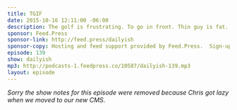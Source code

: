 ```yaml
---
title: TGIF
date: 2015-10-16 12:11:00 -06:00
description: The golf is frustrating. To go in front. Thin guy is fat. tgif.
sponsor: Feed.Press
sponsor-link: http://feed.press/dailyish
sponsor-copy: Hosting and feed support provided by Feed.Press.  Sign-up today and try FeedPress on a 14 day trial (no contracts or commitments). Use promo code "dailyish" during checkout to get 10% off your first year.
episode: 139
show: dailyish
mp3: http://podcasts-1.feedpress.co/10587/dailyish-139.mp3
layout: episode
---
```


<em>Sorry the show notes for this episode were removed because Chris got lazy when we moved to our new CMS</em>.
